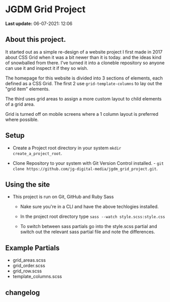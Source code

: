 # JGDM Grid Project
**Last update:** 06-07-2021: 12:06


## About this project.

It started out as a simple re-design of a website project I first made in 2017 about CSS Grid when it was a bit newer than it is today. and the ideas kind of snowballed from there. I've turned it into a cloneble repository so anyone can use it and inspect it if they so wish.

The homepage for this website is divided into 3 sections of elements, each defined as a CSS Grid. The first 2 use ```grid-template-columns``` to lay out the "grid item" elements.

The third uses grid areas to assign a more custom layout to child elements of a grid area.

Grid is turned off on mobile screens where a 1 column layout is preferred where possible.

## Setup

+ Create a Project root directory in your system ```mkdir create_a_project_root```.

+ Clone Repository to your system with Git Version Control installed. - ```git clone https://github.com/jg-digital-media/jgdm_grid_project.git```.


## Using the site

+ This project is run on Git, GitHub and Ruby Sass

  + Nake sure you're in a CLI and have the above techlogies installed.

  + In the project root directory type ```sass --watch style.scss:style.css```

  + To switch between sass partials go into the style.scss partial and switch out the relevant sass partial file and note the differences. 

## Example Partials

+ grid_areas.scss
+ grid_order.scss
+ grid_row.scss
+ template_columns.scss

## changelog

